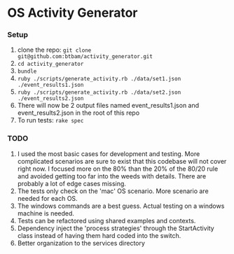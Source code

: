 # OS Activity Generator

### Setup
1. clone the repo: `git clone git@github.com:btbam/activity_generator.git`
2. `cd activity_generator`
3. `bundle`
3. `ruby ./scripts/generate_activity.rb ./data/set1.json ./event_results1.json`
4. `ruby ./scripts/generate_activity.rb ./data/set2.json ./event_results2.json`
5. There will now be 2 output files named event_results1.json and event_results2.json in the root of this repo
6. To run tests: `rake spec`


### TODO
1. I used the most basic cases for development and testing.  More complicated scenarios are sure to exist that this codebase will not cover right now. I focused more on the 80% than the 20% of the 80/20 rule and avoided getting too far into the weeds with details.  There are probably a lot of edge cases missing.
2. The tests only check on the 'mac' OS scenario.  More scenario are needed for each OS.
3. The windows commands are a best guess.  Actual testing on a windows machine is needed.
4. Tests can be refactored using shared examples and contexts.
5. Dependency inject the 'process strategies' through the StartActivity class instead of having them hard coded into the switch.
6. Better organization to the services directory